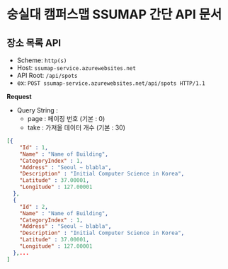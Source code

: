 **숭실대 캠퍼스맵 SSUMAP 간단 API 문서**
======
**장소 목록 API**
------
* Scheme: `http(s)`
* Host: `ssumap-service.azurewebsites.net`
* API Root: `/api/spots`
* ex: `POST ssumap-service.azurewebsites.net/api/spots HTTP/1.1`

**Request**
* Query String : 
    * page : 페이징 번호 (기본 : 0)
    * take : 가져올 데이터 개수 (기본 : 30)
 

```JSON
[{
    "Id" : 1,
    "Name" : "Name of Building",
    "CategoryIndex" : 1,
    "Address" : "Seoul ~ blabla",
    "Description" : "Initial Computer Science in Korea",
    "Latitude" : 37.00001,
    "Longitude" : 127.00001
  },
  {
    "Id" : 2,
    "Name" : "Name of Building",
    "CategoryIndex" : 1,
    "Address" : "Seoul ~ blabla",
    "Description" : "Initial Computer Science in Korea",
    "Latitude" : 37.00001,
    "Longitude" : 127.00001
  },...
]
```

